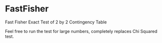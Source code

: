 # FastFisher
Fast Fisher Exact Test of 2 by 2 Contingency Table

Feel free to run the test for large numbers, completely replaces Chi Squared test.
